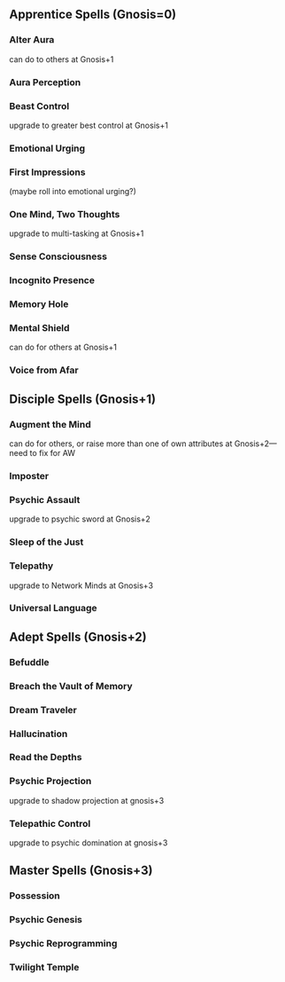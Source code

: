 ## Apprentice Spells (Gnosis=0)

### Alter Aura

can do to others at Gnosis+1

### Aura Perception

### Beast Control

upgrade to greater best control at Gnosis+1

### Emotional Urging

### First Impressions

(maybe roll into emotional urging?)

### One Mind, Two Thoughts

upgrade to multi-tasking at Gnosis+1

### Sense Consciousness

### Incognito Presence

### Memory Hole

### Mental Shield

can do for others at Gnosis+1

### Voice from Afar

## Disciple Spells (Gnosis+1)

### Augment the Mind

can do for others, or raise more than one of own attributes at Gnosis+2—need to fix for AW

### Imposter

### Psychic Assault

upgrade to psychic sword at Gnosis+2

### Sleep of the Just

### Telepathy

upgrade to Network Minds at Gnosis+3

### Universal Language

## Adept Spells (Gnosis+2)

### Befuddle

### Breach the Vault of Memory

### Dream Traveler

### Hallucination

### Read the Depths

### Psychic Projection

upgrade to shadow projection at gnosis+3

### Telepathic Control

upgrade to psychic domination at gnosis+3

## Master Spells (Gnosis+3)

### Possession

### Psychic Genesis

### Psychic Reprogramming

### Twilight Temple